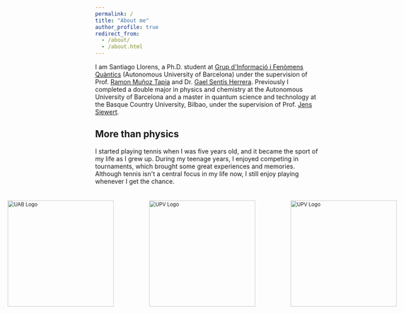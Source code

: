 ```yaml
---
permalink: /
title: "About me"
author_profile: true
redirect_from: 
  - /about/
  - /about.html
---
```


I am Santiago Llorens, a Ph.D. student at [Grup d'Informació i Fenòmens Quàntics](https://webs.uab.cat/giq/) (Autonomous University of Barcelona) under the supervision of Prof. [Ramon Muñoz Tapia](https://scholar.google.es/citations?user=SGxT9bkAAAAJ&hl=en&oi=ao) and Dr. [Gael Sentís Herrera](https://scholar.google.es/citations?user=ai_4KiEAAAAJ&hl=en). Previously I completed a double major in physics and chemistry at the Autonomous University of Barcelona and a master in quantum science and technology at the Basque Country University, Bilbao, under the supervision of Prof. [Jens Siewert](https://scholar.google.es/citations?hl=en&user=ryYiAcwAAAAJ). 

## More than physics

<p style="margin-bottom: 5px;"> 
I started playing tennis when I was five years old, and it became the sport of my life as I grew up. During my teenage years, I enjoyed competing in tournaments, which brought some great experiences and memories. Although tennis isn't a central focus in my life now, I still enjoy playing whenever I get the chance.
</p>

<div class="row" style="display: flex; justify-content: center;">
    <a style="align-items: center; justify-content: center; margin-right: 20px;">
      <img src="https://santiagollorens.github.io/images/Tenis_Yago_1.jpg" 
           alt="UAB Logo" 
           style="height: 300px; object-fit: cover; transform: scale(0.8);">
    </a>
    <a style="align-items: center; justify-content: center; margin-right: 20px;">
      <img src="https://santiagollorens.github.io/images/Tenis_Yago_2.jpg" 
           alt="UPV Logo" 
           style="height: 300px; object-fit: cover; transform: scale(0.8);">
    </a>
    <a style="align-items: center; justify-content: center; margin-right: 20px;">
      <img src="https://santiagollorens.github.io/images/Tenis_Yago_3.jpg" 
           alt="UPV Logo" 
           style="height: 300px; object-fit: cover; transform: scale(0.8);">
    </a>
</div>